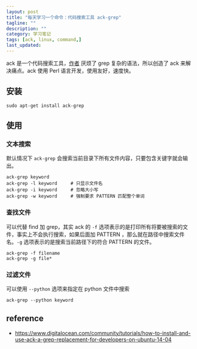 ```yaml
---
layout: post
title: "每天学习一个命令：代码搜索工具 ack-grep"
tagline: ""
description: ""
category: 学习笔记
tags: [ack, linux, command,]
last_updated:
---
```


ack 是一个代码搜索工具，[作者](https://beyondgrep.com/why-ack/) 厌烦了 grep 复杂的语法，所以创造了 ack 来解决痛点。ack 使用 Perl 语言开发，使用友好，速度快。

## 安装

    sudo apt-get install ack-grep

## 使用

### 文本搜索

默认情况下 `ack-grep` 会搜索当前目录下所有文件内容，只要包含关键字就会输出。

    ack-grep keyword
    ack-grep -l keyword     # 只显示文件名
    ack-grep -i keyword     # 忽略大小写
    ack-grep -w keyword     # 强制要求 PATTERN 匹配整个单词

### 查找文件

可以代替 find 加 grep，其实 ack 的 `-f` 选项表示的是打印所有将要被搜索的文件，事实上不会执行搜索，如果后面加 PATTERN ，那么就在路径中搜索文件名。`-g` 选项表示的是搜索当前路径下的符合 PATTERN 的文件。

    ack-grep -f filename
    ack-grep -g file*

### 过滤文件

可以使用 `--python` 选项来指定在 python 文件中搜索

    ack-grep --python keyword


## reference

- <https://www.digitalocean.com/community/tutorials/how-to-install-and-use-ack-a-grep-replacement-for-developers-on-ubuntu-14-04>
